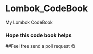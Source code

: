 # Lombok_CodeBook
My Lombok CodeBook
### Hope this code book helps
##Feel free send a poll request 😋
